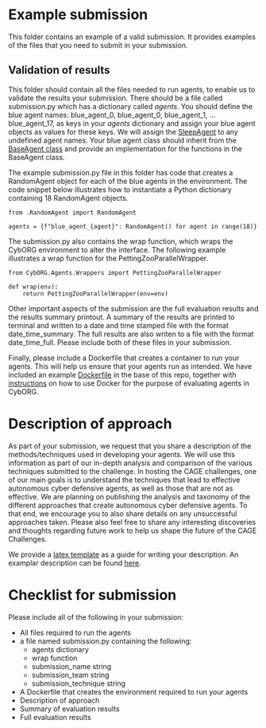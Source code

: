# Example submission
This folder contains an example of a valid submission. It provides examples of the files that you need to submit in your submission. 

## Validation of results

This folder should contain all the files needed to run agents, to enable us to validate the results your submission.
There should be a file called submission.py which has a dictionary called _agents_. 
You should define the blue agent names: blue_agent_0, blue_agent_0, blue_agent_1, ... blue_agent_17, as keys in your _agents_ dictionary and assign your blue agent objects as values for these keys. We will assign the [SleepAgent](../../Agents/SimpleAgents/ConstantAgent.py) to any undefined agent names.
Your blue agent class should inherit from the [BaseAgent class](../../Agents/SimpleAgents/BaseAgent.py) and provide an implementation for the functions in the BaseAgent class.

The example submission.py file in this folder has code that creates a RandomAgent object for each of the blue agents in the environment. The code snippet below illustrates how to instantiate a Python dictionary containing 18 RandomAgent objects. 

```python3
from .RandomAgent import RandomAgent

agents = {f"blue_agent_{agent}": RandomAgent() for agent in range(18)}
```


The submission.py also contains the wrap function, which wraps the CybORG environment to alter the interface. The following example illustrates a wrap function for the PettingZooParallelWrapper. 
```python3
from CybORG.Agents.Wrappers import PettingZooParallelWrapper

def wrap(env):
    return PettingZooParallelWrapper(env=env)
```

Other important aspects of the submission are the full evaluation results and the results summary printout. A summary of the results are printed to terminal and written to a date and time stamped file with the format date_time_summary. The full results are also writen to a file with the format date_time_full. Please include both of these files in your submission.

Finally, please include a Dockerfile that creates a container to run your agents. 
This will help us ensure that your agents run as intended. 
We have included an example [Dockerfile](../../../Dockerfile) in the base of this repo, together with [instructions](docker_instructions.md) on how to use Docker for the purpose of evaluating agents in CybORG.

# Description of approach

As part of your submission, we request that you share a description of the methods/techniques used in developing your agents. 
We will use this information as part of our in-depth analysis and comparison of the various techniques submitted to the challenge. 
In hosting the CAGE challenges, one of our main goals is to understand the techniques that lead to effective autonomous cyber defensive agents, as well as those that are not as effective.
We are planning on publishing the analysis and taxonomy of the different approaches that create autonomous cyber defensive agents. 
To that end, we encourage you to also share details on any unsuccessful approaches taken. Please also feel free to share any interesting discoveries and thoughts regarding future work to help us shape the future of the CAGE Challenges.

We provide a [latex template](submission_template_example/template_readme.md) as a guide for writing your description.
An examplar description can be found [here](https://arxiv.org/pdf/2211.15557.pdf).

# Checklist for submission

Please include all of the following in your submission:

- All files required to run the agents
- a file named submission.py containing the following:
  - agents dictionary
  - wrap function
  - submission_name string
  - submission_team string
  - submission_technique string
- A Dockerfile that creates the environment required to run your agents
- Description of approach
- Summary of evaluation results
- Full evaluation results
